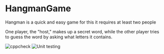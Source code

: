 # HangmanGame

Hangman is a quick and easy game for this it requires at least two people 

One player, the "host," makes up a secret word, while the other player tries to guess the word by asking what letters it contains.

![cppcheck](https://github.com/stepin104865/HangmanGame/workflows/cppcheck/badge.svg)    ![Unit testing](https://github.com/stepin104865/HangmanGame/workflows/Unit%20testing/badge.svg)

